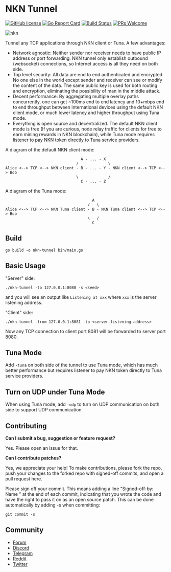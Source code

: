 # NKN Tunnel

[![GitHub license](https://img.shields.io/badge/license-Apache%202.0-blue.svg)](LICENSE) [![Go Report Card](https://goreportcard.com/badge/github.com/nknorg/nkn-tunnel)](https://goreportcard.com/report/github.com/nknorg/nkn-tunnel) [![Build Status](https://travis-ci.org/nknorg/nkn-tunnel.svg?branch=master)](https://travis-ci.org/nknorg/nkn-tunnel) [![PRs Welcome](https://img.shields.io/badge/PRs-welcome-brightgreen.svg)](#contributing)

![nkn](logo.png)

Tunnel any TCP applications through NKN client or Tuna. A few advantages:

- Network agnostic: Neither sender nor receiver needs to have public IP address
  or port forwarding. NKN tunnel only establish outbound (websocket)
  connections, so Internet access is all they need on both side.
- Top level security: All data are end to end authenticated and encrypted. No
  one else in the world except sender and receiver can see or modify the content
  of the data. The same public key is used for both routing and encryption,
  eliminating the possibility of man in the middle attack.
- Decent performance: By aggregating multiple overlay paths concurrently, one
  can get ~100ms end to end latency and 10+mbps end to end throughput between
  international devices using the default NKN client mode, or much lower latency
  and higher throughput using Tuna mode.
- Everything is open source and decentralized. The default NKN client mode is
  free (If you are curious, node relay traffic for clients for free to earn
  mining rewards in NKN blockchain), while Tuna mode requires listener to pay
  NKN token directly to Tuna service providers.

A diagram of the default NKN client mode:

```
                                 A - ... - X
                               /             \
Alice <--> TCP <--> NKN client - B - ... - Y - NKN client <--> TCP <--> Bob
                               \             /
                                 C - ... - Z
```

A diagram of the Tuna mode:

```
                                      A
                                    /   \
Alice <--> TCP <--> NKN Tuna client - B - NKN Tuna client <--> TCP <--> Bob
                                    \   /
                                      C
```

## Build

```shell
go build -o nkn-tunnel bin/main.go
```

## Basic Usage

"Server" side:

```shell
./nkn-tunnel -to 127.0.0.1:8080 -s <seed>
```

and you will see an output like `Listening at xxx` where `xxx` is the server
listening address.

"Client" side:

```shell
./nkn-tunnel -from 127.0.0.1:8081 -to <server-listening-address>
```

Now any TCP connection to client port 8081 will be forwarded to server port
8080.

## Tuna Mode

Add `-tuna` on both side of the tunnel to use Tuna mode, which has much better
performance but requires listener to pay NKN token directly to Tuna service
providers.

## Turn on UDP under Tuna Mode

When using Tuna mode, add `-udp` to turn on UDP communication on both side to support UDP communication.

## Contributing

**Can I submit a bug, suggestion or feature request?**

Yes. Please open an issue for that.

**Can I contribute patches?**

Yes, we appreciate your help! To make contributions, please fork the repo, push
your changes to the forked repo with signed-off commits, and open a pull request
here.

Please sign off your commit. This means adding a line "Signed-off-by: Name
<email>" at the end of each commit, indicating that you wrote the code and have
the right to pass it on as an open source patch. This can be done automatically
by adding -s when committing:

```shell
git commit -s
```

## Community

- [Forum](https://forum.nkn.org/)
- [Discord](https://discord.gg/c7mTynX)
- [Telegram](https://t.me/nknorg)
- [Reddit](https://www.reddit.com/r/nknblockchain/)
- [Twitter](https://twitter.com/NKN_ORG)
